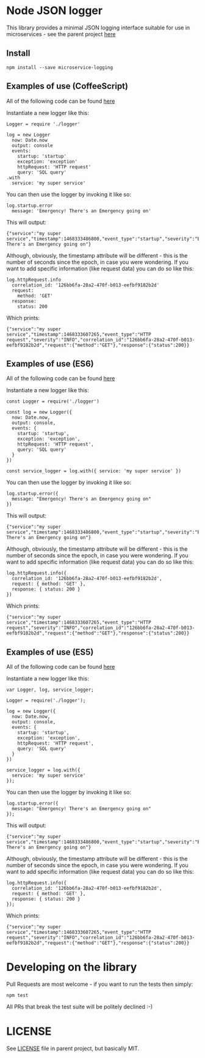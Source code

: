 # Node JSON logger

This library provides a minimal JSON logging interface suitable for use in microservices - see the parent project [here](https://github.com/ygt/microservice-logging)

## Install

    npm install --save microservice-logging

## Examples of use (CoffeeScript)

All of the following code can be found [here](node/example-app.coffee)

Instantiate a new logger like this:

    Logger = require './logger'

    log = new Logger
      now: Date.now
      output: console
      events:
        startup: 'startup'
        exception: 'exception'
        httpRequest: 'HTTP request'
        query: 'SQL query'
    .with
      service: 'my super service'

You can then use the logger by invoking it like so:

    log.startup.error
      message: 'Emergency! There's an Emergency going on'

This will output:

    {"service":"my super service","timestamp":1468333486800,"event_type":"startup","severity":"ERROR","message":"Emergency! There's an Emergency going on"}

Although, obviously, the timestamp attribute will be different - this is the number of seconds since the epoch, in case you were wondering. If you want to add specific information (like request data) you can do so like this:

    log.httpRequest.info
      correlation_id: '126bb6fa-28a2-470f-b013-eefbf9182b2d'
      request:
        method: 'GET'
      response:
        status: 200

Which prints:

    {"service":"my super service","timestamp":1468333607265,"event_type":"HTTP request","severity":"INFO","correlation_id":"126bb6fa-28a2-470f-b013-eefbf9182b2d","request":{"method":"GET"},"response":{"status":200}}

## Examples of use (ES6)

All of the following code can be found [here](node/example-app.coffee)

Instantiate a new logger like this:

    const Logger = require('./logger')

    const log = new Logger({
      now: Date.now,
      output: console,
      events: {
        startup: 'startup',
        exception: 'exception',
        httpRequest: 'HTTP request',
        query: 'SQL query'
      }
    })

    const service_logger = log.with({ service: 'my super service' })

You can then use the logger by invoking it like so:

    log.startup.error({
      message: "Emergency! There's an Emergency going on"
    })

This will output:

    {"service":"my super service","timestamp":1468333486800,"event_type":"startup","severity":"ERROR","message":"Emergency! There's an Emergency going on"}

Although, obviously, the timestamp attribute will be different - this is the number of seconds since the epoch, in case you were wondering. If you want to add specific information (like request data) you can do so like this:

    log.httpRequest.info({
      correlation_id: '126bb6fa-28a2-470f-b013-eefbf9182b2d',
      request: { method: 'GET' },
      response: { status: 200 }
    })


Which prints:

    {"service":"my super service","timestamp":1468333607265,"event_type":"HTTP request","severity":"INFO","correlation_id":"126bb6fa-28a2-470f-b013-eefbf9182b2d","request":{"method":"GET"},"response":{"status":200}}

## Examples of use (ES5)

All of the following code can be found [here](node/example-app.coffee)

Instantiate a new logger like this:

    var Logger, log, service_logger;

    Logger = require('./logger');

    log = new Logger({
      now: Date.now,
      output: console,
      events: {
        startup: 'startup',
        exception: 'exception',
        httpRequest: 'HTTP request',
        query: 'SQL query'
      }
    })

    service_logger = log.with({
      service: 'my super service'
    });

You can then use the logger by invoking it like so:

    log.startup.error({
      message: "Emergency! There's an Emergency going on"
    });

This will output:

    {"service":"my super service","timestamp":1468333486800,"event_type":"startup","severity":"ERROR","message":"Emergency! There's an Emergency going on"}

Although, obviously, the timestamp attribute will be different - this is the number of seconds since the epoch, in case you were wondering. If you want to add specific information (like request data) you can do so like this:

    log.httpRequest.info({
      correlation_id: '126bb6fa-28a2-470f-b013-eefbf9182b2d',
      request: { method: 'GET' },
      response: { status: 200 }
    });

Which prints:

    {"service":"my super service","timestamp":1468333607265,"event_type":"HTTP request","severity":"INFO","correlation_id":"126bb6fa-28a2-470f-b013-eefbf9182b2d","request":{"method":"GET"},"response":{"status":200}}

# Developing on the library

Pull Requests are most welcome - if you want to run the tests then simply:

    npm test

All PRs that break the test suite will be politely declined :-)

# LICENSE

See [LICENSE](../LICENSE) file in parent project, but basically MIT.
